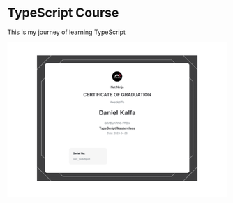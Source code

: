 # TypeScript Course

This is my journey of learning TypeScript

![certificate](certificate-of-completion-for-typescript-masterclass-1.png)
